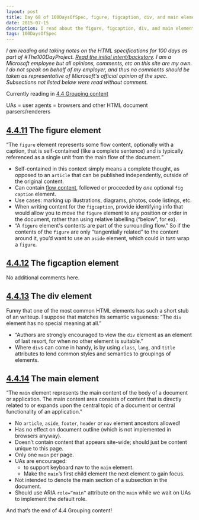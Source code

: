 ```yaml
---
layout: post
title: Day 68 of 100DaysOfSpec, figure, figcaption, div, and main elements
date: 2015-07-15
description: I read about the figure, figcaption, div, and main elements in the HTML spec.
tags: 100DaysOfSpec
---
```


*I am reading and taking notes on the HTML specifications for 100 days as part of #The100DayProject. [Read the initial intent/backstory](http://melanie-richards.com/blog/100-day-project). I am a Microsoft employee but all opinions, comments, etc on this site are my own. I do not speak on behalf of my employer, and thus no comments should be taken as representative of Microsoft's official opinion of the spec. Subsections not listed below were read without comment.*

Currently reading in [4.4 Grouping content](http://www.w3.org/TR/html5/grouping-content.html#grouping-content)

UAs = user agents = browsers and other HTML document parsers/renderers

## [4.4.11](http://www.w3.org/TR/html5/grouping-content.html#the-figure-element) The figure element

“The `figure` element represents some flow content, optionally with a caption, that is self-contained (like a complete sentence) and is typically referenced as a single unit from the main flow of the document.”

* Self-contained in this context simply means a complete thought, as opposed to an `article` that can be published independently, outside of the original content.
* Can contain [flow content](http://www.w3.org/TR/html5/dom.html#flow-content-1), followed or proceeded by *one* optional `fig caption` element.
* Use cases: marking up illustrations, diagrams, photos, code listings, etc.
* When writing content for the `figcaption`, provide identifying info that would allow you to move the 	`figure` element to any position or order in the document, rather than using relative labelling (“below”, for ex).
* “A `figure` element's contents are part of the surrounding flow.” So if the contents of the `figure` are only “tangentially related” to the content around it, you’d want to use an `aside` element, which could *in turn* wrap a `figure`.

## [4.4.12](http://www.w3.org/TR/html5/grouping-content.html#the-figcaption-element) The figcaption element

No additional comments here.

## [4.4.13](http://www.w3.org/TR/html5/grouping-content.html#the-div-element) The div element

Funny that one of the most common HTML elements has such a short stub of an writeup. I suppose that matches its semantic vagueness: “The `div` element has no special meaning at all.”

* “Authors are strongly encouraged to view the `div` element as an element of last resort, for when no other element is suitable.”
* Where `div`s can come in handy, is by using `class`, `lang`, and `title` attributes to lend common styles and semantics to groupings of elements.

## [4.4.14](http://www.w3.org/TR/html5/grouping-content.html#the-main-element) The main element

“The `main` element represents the main content of the body of a document or application. The main content area consists of content that is directly related to or expands upon the central topic of a document or central functionality of an application.”

* No `article`, `aside`, `footer`, `header` or `nav` element ancestors allowed!
* Has no effect on document outline (which is not implemented in browsers anyway).
* Doesn’t contain content that appears site-wide; should just be content unique to this page.
* Only one `main` per page.
* UAs are encouraged:
   * to support keyboard nav to the `main` element.
   * Make the `main`’s first child element the next element to gain focus.
* Not intended to denote the main section of a subsection in the document.
* Should use ARIA `role=“main”` attribute on the `main` while we wait on UAs to implement the default role.

And that’s the end of 4.4 Grouping content!